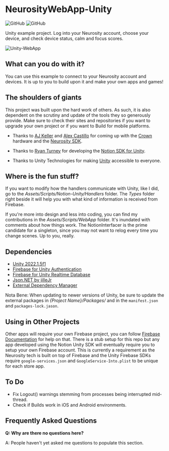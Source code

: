 # NeurosityWebApp-Unity

![GitHub](https://img.shields.io/github/release/neuromodgames/NeurosityWebApp-Unity?style=for-the-badge)
![GitHub](https://img.shields.io/github/license/neuromodgames/NeurosityWebApp-Unity?style=for-the-badge)

Unity example project. Log into your Neurosity account, choose your device, and check device status, calm and focus scores.

![Unity-WebApp](https://user-images.githubusercontent.com/88777150/173224711-d086d6a3-ef74-4565-afd4-50b398a722c8.gif)

## What can you do with it?

You can use this example to connect to your Neurosity account and devices. It is up to you to build upon it and make your own apps and games!

## The shoulders of giants

This project was built upon the hard work of others. As such, it is also dependent on the scrutiny and update of the tools they so generously provide. Make sure to check their sites and repositories if you want to upgrade your own project or if you want to Build for mobile platforms.

- Thanks to [AJ Keller](https://www.linkedin.com/in/andrewjaykeller/) and [Alex Castillo](https://www.linkedin.com/in/alexcas/) for coming up with the [Crown](https://neurosity.co/) hardware and the [Neurosity SDK](https://docs.neurosity.co/docs/overview). 

- Thanks to [Ryan Turney](https://github.com/ryanturney) for developing the [Notion SDK for Unity](https://github.com/ryanturney/notion-unity). 

- Thanks to Unity Technologies for making [Unity](https://unity.com//) accessible to everyone.

## Where is the fun stuff?

If you want to modify how the handlers communicate with Unity, like I did, go to the *Assets/Scripts/Notion-Unity/Handlers* folder. The *Types* folder right beside it will help you with what kind of information is received from Firebase.

If you're more into design and less into coding, you can find my contributions in the *Assets/Scripts/WebApp* folder. It's inundated with comments about how things work. The NotionInterfacer is the prime candidate for a singleton, since you may not want to relog every time you change scenes. Up to you, really. 

## Dependencies
* [Unity 2022.1.5f1](https://unity3d.com/get-unity/download/archive)
* [Firebase for Unity Authentication](https://developers.google.com/unity/packages#firebase_authentication)
* [Firebase for Unity Realtime Database](https://developers.google.com/unity/packages#firebase_realtime_database)
* [Json.NET by jilleJr](https://github.com/jilleJr/Newtonsoft.Json-for-Unity)
* [External Dependency Manager](https://developers.google.com/unity/packages#external_dependency_manager_for_unity)

Nota Bene: When updating to newer versions of Unity, be sure to update the external packages in *{Project Name}/Packages/* and in the `manifest.json` and `packages-lock.jason`.

## Using in Other Projects
Other apps will require your own Firebase project, you can follow [Firebase Documentation](https://firebase.google.com/docs/unity/setup) for help on that. There is a stub setup for this repo but any app developed using the Notion Unity SDK will eventually require you to setup your own Firebase account. This is currently a requirement as the Neurosity tech is built on top of Firebase and the Unity Firebase SDKs require `google-services.json` and `GoogleService-Into.plist` to be unique for each store app.

## To Do

- Fix Logout() warnings stemming from processes being interrupted mid-thread.
- Check if Builds work in iOS and Android environments.

## Frequently Asked Questions

**Q: Why are there no questions here?**

A: People haven't yet asked me questions to populate this section.

